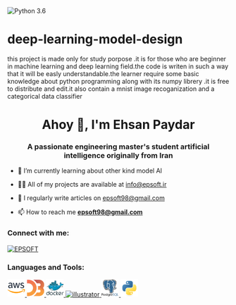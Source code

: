 ![Python 3.6](https://img.shields.io/badge/Python-3.6-brightgreen.svg)
# deep-learning-model-design
this project is made only for study porpose .it is for those who are beginner in machine learning and deep learning field.the code is writen in such  a way that it will be easly understandable.the learner require some basic knowledge about python programming along with its numpy librery .it is free to distribute and edit.it also contain a mnist image recoganization and a categorical data classifier 


<h1 align="center">Ahoy 👋, I'm Ehsan Paydar </h1>
<h3 align="center">A passionate engineering master's student artificial intelligence originally from Iran </h3>

- 🌱 I’m currently learning about other kind model AI

- 👨‍💻 All of my projects are available at [info@epsoft.ir](info@epsoft.ir)

- 📝 I regularly write articles on [epsoft98@gmail.com](epsoft98@gmail.com)

- 📫 How to reach me **epsoft98@gmail.com**

<h3 align="left">Connect with me:</h3>
<p align="left">
<a href="https://instagram.com/epsoft" target="blank"><img align="center" src="https://raw.githubusercontent.com/rahuldkjain/github-profile-readme-generator/master/src/images/icons/Social/instagram.svg" alt="EPSOFT" height="30" width="40" /></a>
</p>

<h3 align="left">Languages and Tools:</h3>
<p align="left"> <a href="https://aws.amazon.com" target="_blank" rel="noreferrer"> <img src="https://raw.githubusercontent.com/devicons/devicon/master/icons/amazonwebservices/amazonwebservices-original-wordmark.svg" alt="aws" width="40" height="40"/> </a> <a href="https://d3js.org/" target="_blank" rel="noreferrer"> <img src="https://raw.githubusercontent.com/devicons/devicon/master/icons/d3js/d3js-original.svg" alt="d3js" width="40" height="40"/> </a> <a href="https://www.docker.com/" target="_blank" rel="noreferrer"> <img src="https://raw.githubusercontent.com/devicons/devicon/master/icons/docker/docker-original-wordmark.svg" alt="docker" width="40" height="40"/> </a> <a href="https://www.adobe.com/in/products/illustrator.html" target="_blank" rel="noreferrer"> <img src="https://www.vectorlogo.zone/logos/adobe_illustrator/adobe_illustrator-icon.svg" alt="illustrator" width="40" height="40"/> </a> <a href="https://www.postgresql.org" target="_blank" rel="noreferrer"> <img src="https://raw.githubusercontent.com/devicons/devicon/master/icons/postgresql/postgresql-original-wordmark.svg" alt="postgresql" width="40" height="40"/> </a> <a href="https://www.python.org" target="_blank" rel="noreferrer"> <img src="https://raw.githubusercontent.com/devicons/devicon/master/icons/python/python-original.svg" alt="python" width="40" height="40"/> </a> </p>

